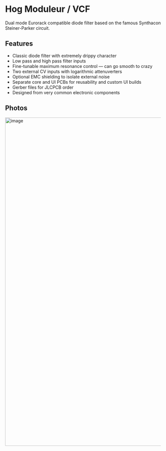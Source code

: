 # Hog Moduleur / VCF

Dual mode Eurorack compatible diode filter based on the famous Synthacon Steiner-Parker circuit.

## Features

- Classic diode filter with extremely drippy character
- Low pass and high pass filter inputs
- Fine-tunable maximum resonance control — can go smooth to crazy
- Two external CV inputs with logarithmic attenuverters
- Optional EMC shielding to isolate external noise
- Separate core and UI PCBs for reusability and custom UI builds
- Gerber files for JLCPCB order
- Designed from very common electronic components

## Photos
<img width="1060" height="1060" alt="image" src="https://github.com/user-attachments/assets/cf000a19-2643-4b6d-832e-eab3df2aaf8c" />

